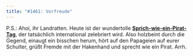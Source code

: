```yaml
---
title: "#1461: Vorfreude"
---
```


P.S.:
Ahoi, ihr Landratten. Heute ist der wundertolle <a href="http://www.fonflatter.de/kalender"><strong>Sprich-wie-ein-Pirat-Tag</strong></a>, der tatsächlich international zelebriert wird. Also holzbeint durch die Gegend, einaugt ein bisschen herum, hört auf den Papageien auf eurer Schulter, grüßt Fremde mit der Hakenhand und sprecht wie ein Pirat. Arrh.

